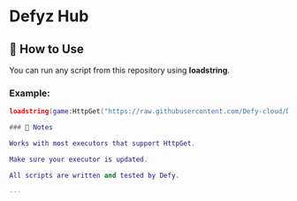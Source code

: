 # Defyz Hub

## 📜 How to Use

You can run any script from this repository using **loadstring**.

### Example:
```lua
loadstring(game:HttpGet("https://raw.githubusercontent.com/Defy-cloud/DefyzHub/main/ScriptName.lua"))()

### 📂 Notes

Works with most executors that support HttpGet.

Make sure your executor is updated.

All scripts are written and tested by Defy.

---
